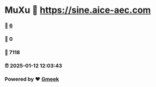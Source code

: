 # MuXu :link: https://sine.aice-aec.com 
### :page_facing_up: [6](https://sine.aice-aec.com/tag.html) 
### :speech_balloon: 0 
### :hibiscus: 7118 
### :alarm_clock: 2025-01-12 12:03:43 
### Powered by :heart: [Gmeek](https://github.com/Meekdai/Gmeek)
